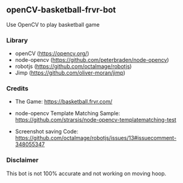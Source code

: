 ## openCV-basketball-frvr-bot

Use OpenCV to play basketball game

### Library

- openCV (https://opencv.org/)
- node-opencv (https://github.com/peterbraden/node-opencv)
- robotjs (https://github.com/octalmage/robotjs)
- Jimp (https://github.com/oliver-moran/jimp)

### Credits

- The Game:
https://basketball.frvr.com/

- node-opencv Template Matching Sample:
https://github.com/strarsis/node-opencv-templatematching-test

- Screenshot saving Code:
https://github.com/octalmage/robotjs/issues/13#issuecomment-348055347

### Disclaimer
This bot is not 100% accurate and not working on moving hoop.
